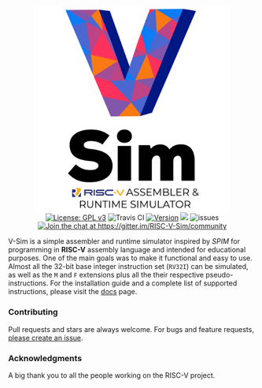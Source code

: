 <p align="center">
  <img src="./docs/assets/images/logo.png" alt="V-Sim" width="400"><br>
  <a href="https://github.com/andrescv/V-Sim/blob/master/LICENSE"><img src="https://img.shields.io/badge/License-GPL%20v3-blue.svg" alt="License: GPL v3"></a>
  <img src="https://api.travis-ci.org/andrescv/V-Sim.svg?branch=master" alt="Travis CI">
  <a href="https://github.com/andrescv/V-Sim/releases"><img src="https://img.shields.io/github/release/andrescv/V-Sim/all.svg" alt="Version"></a>
  <img src="https://img.shields.io/github/downloads/andrescv/V-Sim/total.svg">
  <img src="https://img.shields.io/github/issues/andrescv/V-Sim.svg" alt="issues" />
  <a href="https://gitter.im/RISC-V-Sim/community"><img src="https://badges.gitter.im/RISC-V-Sim/community.svg" alt="Join the chat at https://gitter.im/RISC-V-Sim/community"></a>
</p>

V-Sim is a simple assembler and runtime simulator inspired by _SPIM_ for programming in **RISC-V** assembly language and intended for educational purposes. One of the main goals was to make it functional and easy to use. Almost all the 32-bit base integer instruction set (`RV32I`) can be simulated, as well as the `M` and `F` extensions plus all the their respective pseudo-instructions. For the installation guide and a complete list of supported instructions, please visit the [docs](https://andrescv.github.io/V-Sim/) page.

### Contributing

Pull requests and stars are always welcome. For bugs and feature requests, [please create an issue](https://github.com/andrescv/VSim/issues/new).

### Acknowledgments

A big thank you to all the people working on the RISC-V project.
